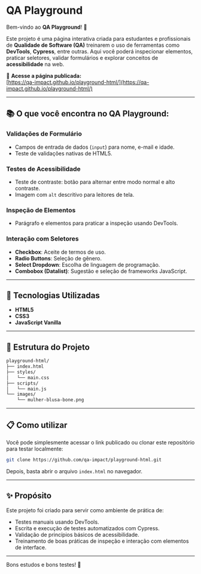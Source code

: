 # QA Playground

Bem-vindo ao **QA Playground**! :dart:

Este projeto é uma página interativa criada para estudantes e profissionais de **Qualidade de Software (QA)** treinarem o uso de ferramentas como **DevTools**, **Cypress**, entre outras.
Aqui você poderá inspecionar elementos, praticar seletores, validar formulários e explorar conceitos de **acessibilidade** na web.

:link: **Acesse a página publicada:**  
[https://qa-impact.github.io/playground-html/](https://qa-impact.github.io/playground-html/)

---

## :books: O que você encontra no QA Playground:

### Validações de Formulário
- Campos de entrada de dados (`input`) para nome, e-mail e idade.
- Teste de validações nativas de HTML5.

### Testes de Acessibilidade
- Teste de contraste: botão para alternar entre modo normal e alto contraste.
- Imagem com `alt` descritivo para leitores de tela.

### Inspeção de Elementos
- Parágrafo e elementos para praticar a inspeção usando DevTools.

### Interação com Seletores
- **Checkbox**: Aceite de termos de uso.
- **Radio Buttons**: Seleção de gênero.
- **Select Dropdown**: Escolha de linguagem de programação.
- **Combobox (Datalist)**: Sugestão e seleção de frameworks JavaScript.

---

## 🚀 Tecnologias Utilizadas

- **HTML5**
- **CSS3**
- **JavaScript Vanilla**

---

## 📂 Estrutura do Projeto

```bash
playground-html/
├── index.html
├── styles/
│   └── main.css
├── scripts/
│   └── main.js
└── images/
    └── mulher-blusa-bone.png
```

---

## :clipboard: Como utilizar

Você pode simplesmente acessar o link publicado ou clonar este repositório para testar localmente:

```bash
git clone https://github.com/qa-impact/playground-html.git
```

Depois, basta abrir o arquivo `index.html` no navegador.

---

## :sparkles: Propósito

Este projeto foi criado para servir como ambiente de prática de:

- Testes manuais usando DevTools.
- Escrita e execução de testes automatizados com Cypress.
- Validação de princípios básicos de acessibilidade.
- Treinamento de boas práticas de inspeção e interação com elementos de interface.

---

Bons estudos e bons testes! :rocket:
